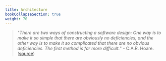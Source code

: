 ```yaml
---
title: Architecture
bookCollapseSection: true
weight: 70
---
```


> "*There are two ways of constructing a software design: One way is to make it so simple that there are obviously no deficiencies, and the other way is to make it so complicated that there are no obvious deficiencies. The first method is far more difficult.*" - C.A.R. Hoare. ([source](https://dl.acm.org/doi/10.1145/358549.358561))
